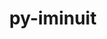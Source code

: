 ---
title: "py-iminuit"
layout: cache
categories: [package, develop]
meta: {"compilers": ["gcc@11.4.0"], "num_specs": 14, "num_specs_by_stack": {"hep": 14, "root": 14}, "oss": ["ubuntu22.04"], "platforms": ["linux"], "stacks": ["hep", "root"], "targets": ["x86_64_v3"], "versions": ["2.21.3"]}
spec_details: [{"compiler": "gcc@11.4.0", "hash": "2cagfk7hfqcfandbt3xujwzmsab4zma5", "os": "ubuntu22.04", "platform": "linux", "size": "-", "stacks": ["hep", "root"], "target": "x86_64_v3", "variants": ["build_system=python_pip"], "versions": ["2.21.3"]}, {"compiler": "gcc@11.4.0", "hash": "4su65bmnl57rqo6oh43cum2bt3e24k3d", "os": "ubuntu22.04", "platform": "linux", "size": "-", "stacks": ["hep", "root"], "target": "x86_64_v3", "variants": ["build_system=python_pip"], "versions": ["2.21.3"]}, {"compiler": "gcc@11.4.0", "hash": "cmk37fgg3bxue3k4qajqrohwgiiwwkad", "os": "ubuntu22.04", "platform": "linux", "size": "-", "stacks": ["hep", "root"], "target": "x86_64_v3", "variants": ["build_system=python_pip"], "versions": ["2.21.3"]}, {"compiler": "gcc@11.4.0", "hash": "esbpbru72xquk47fzznw3ja4l72p2bnv", "os": "ubuntu22.04", "platform": "linux", "size": "-", "stacks": ["hep", "root"], "target": "x86_64_v3", "variants": ["build_system=python_pip"], "versions": ["2.21.3"]}, {"compiler": "gcc@11.4.0", "hash": "hjo63r65hrhgxv6ohp36k4i2f7zuo4h3", "os": "ubuntu22.04", "platform": "linux", "size": "-", "stacks": ["hep", "root"], "target": "x86_64_v3", "variants": ["build_system=python_pip"], "versions": ["2.21.3"]}, {"compiler": "gcc@11.4.0", "hash": "ja7d75mvhkk53pxmlejw3tl2cpim3hl7", "os": "ubuntu22.04", "platform": "linux", "size": "-", "stacks": ["hep", "root"], "target": "x86_64_v3", "variants": ["build_system=python_pip"], "versions": ["2.21.3"]}, {"compiler": "gcc@11.4.0", "hash": "karwxauqlkkhubl4kru43asqpgsye3yb", "os": "ubuntu22.04", "platform": "linux", "size": "-", "stacks": ["hep", "root"], "target": "x86_64_v3", "variants": ["build_system=python_pip"], "versions": ["2.21.3"]}, {"compiler": "gcc@11.4.0", "hash": "lmjrtyzblgyp6ppvel43xs2bdqvu23ov", "os": "ubuntu22.04", "platform": "linux", "size": "-", "stacks": ["hep", "root"], "target": "x86_64_v3", "variants": ["build_system=python_pip"], "versions": ["2.21.3"]}, {"compiler": "gcc@11.4.0", "hash": "mxipvi6cz5nej55edrmdm5bmll3z5kcp", "os": "ubuntu22.04", "platform": "linux", "size": "-", "stacks": ["hep", "root"], "target": "x86_64_v3", "variants": ["build_system=python_pip"], "versions": ["2.21.3"]}, {"compiler": "gcc@11.4.0", "hash": "o45vumf2ffj3at2d3zb4t37hx76oxdzq", "os": "ubuntu22.04", "platform": "linux", "size": "-", "stacks": ["hep", "root"], "target": "x86_64_v3", "variants": ["build_system=python_pip"], "versions": ["2.21.3"]}, {"compiler": "gcc@11.4.0", "hash": "pfziadutf3jt2wivwnrswg63hui6lgbu", "os": "ubuntu22.04", "platform": "linux", "size": "-", "stacks": ["hep", "root"], "target": "x86_64_v3", "variants": ["build_system=python_pip"], "versions": ["2.21.3"]}, {"compiler": "gcc@11.4.0", "hash": "racqdcebgcugeka3536klieo5ghj54uv", "os": "ubuntu22.04", "platform": "linux", "size": "-", "stacks": ["hep", "root"], "target": "x86_64_v3", "variants": ["build_system=python_pip"], "versions": ["2.21.3"]}, {"compiler": "gcc@11.4.0", "hash": "toeshciysamku5m6dhvrrjwhr3qimfug", "os": "ubuntu22.04", "platform": "linux", "size": "-", "stacks": ["hep", "root"], "target": "x86_64_v3", "variants": ["build_system=python_pip"], "versions": ["2.21.3"]}, {"compiler": "gcc@11.4.0", "hash": "u4cycugevrcfhjncrwa2zkvo2vlfjyf4", "os": "ubuntu22.04", "platform": "linux", "size": "-", "stacks": ["hep", "root"], "target": "x86_64_v3", "variants": ["build_system=python_pip"], "versions": ["2.21.3"]}]
---